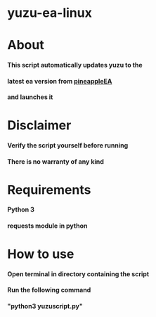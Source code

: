 # yuzu-ea-linux

# About
#### This script automatically updates yuzu to the
#### latest ea version from [pineappleEA](https://github.com/pineappleEA/pineapple-src)
#### and launches it

# Disclaimer
#### Verify the script yourself before running
#### There is no warranty of any kind

# Requirements
#### Python 3
#### requests module in python

# How to use
#### Open terminal in directory containing the script
#### Run the following command
#### "python3 yuzuscript.py"


